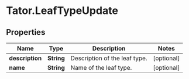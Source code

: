 # Tator.LeafTypeUpdate

## Properties

Name | Type | Description | Notes
------------ | ------------- | ------------- | -------------
**description** | **String** | Description of the leaf type. | [optional] 
**name** | **String** | Name of the leaf type. | [optional] 


